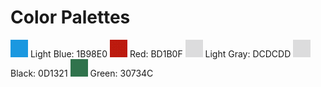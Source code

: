 # Color Palettes

![](LightBlue.png) Light Blue: 1B98E0
![](Red.png) Red: BD1B0F
![](LightGray.png) Light Gray: DCDCDD
![](Black.png) Black: 0D1321
![](Green.png) Green: 30734C